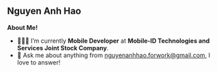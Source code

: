 ## Nguyen Anh Hao

**About Me!**

- 👨🏽‍💻 I’m currently **Mobile Developer** at **Mobile-ID Technologies and Services Joint Stock Company**.
- 💬 Ask me about anything from [nguyenanhhao.forwork@gmail.com](mailto:nguyenanhhao.forwork@gmail.com), I love to answer!


